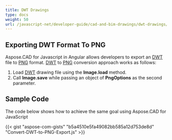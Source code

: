 ```yaml
---
title: DWT Drawings
type: docs
weight: 50
url: /javascript-net/developer-guide/cad-and-bim-drawings/dwt-drawings/
---
```


## **Exporting DWT Format To PNG**

Aspose.CAD for Javascript in Angular allows developers to export an [DWT](https://docs.fileformat.com/cad/dwt/) file to [PNG](https://docs.fileformat.com/image/png/) format.
[DWT](https://docs.fileformat.com/cad/dwt/) to [PNG](https://docs.fileformat.com/image/png/) conversion approach works as follows:

1. Load [DWT](https://docs.fileformat.com/cad/dwt/) drawing file using the **Image.load** method.
1. Call **Image.save** while passing an object of **PngOptions** as the second parameter.

## Sample Code

The code below shows how to achieve the same goal using Aspose.CAD for JavaScript

{{< gist "aspose-com-gists" "b5a4510e5fa49082bb585a12d753de8d" "Convert-DWT-to-PNG-Export.js" >}}